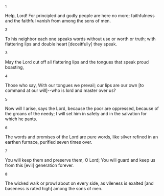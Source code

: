 <sup>1</sup> 

Help, Lord! For principled and godly people are here no more; faithfulness and the faithful vanish from among the sons of men. 

<sup>2</sup> 

To his neighbor each one speaks words without use or worth or truth; with flattering lips and double heart [deceitfully] they speak. 

<sup>3</sup> 

May the Lord cut off all flattering lips and the tongues that speak proud boasting, 

<sup>4</sup> 

Those who say, With our tongues we prevail; our lips are our own [to command at our will]--who is lord and master over us? 

<sup>5</sup> 

Now will I arise, says the Lord, because the poor are oppressed, because of the groans of the needy; I will set him in safety and in the salvation for which he pants. 

<sup>6</sup> 

The words and promises of the Lord are pure words, like silver refined in an earthen furnace, purified seven times over. 

<sup>7</sup> 

You will keep them and preserve them, O Lord; You will guard and keep us from this [evil] generation forever. 

<sup>8</sup> 

The wicked walk or prowl about on every side, as vileness is exalted [and baseness is rated high] among the sons of men.